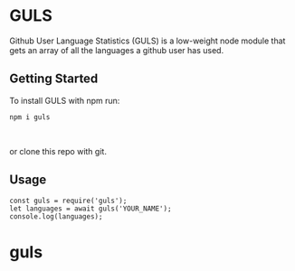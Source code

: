 
# GULS

Github User Language Statistics (GULS) is a low-weight node module that gets an array of all the languages a github user has used.

  

## Getting Started

To install GULS with npm run: 

    npm i guls

<br  />

or clone this repo with git.

  

## Usage

    const guls = require('guls');
    let languages = await guls('YOUR_NAME');
    console.log(languages);
# guls

